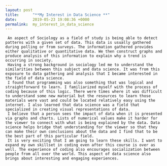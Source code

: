 ```yaml
---
layout: post
title:      "**My Interest in Data Science **"
date:       2019-05-23 19:08:36 +0000
permalink:  my_interest_in_data_science
---
```



     An aspect of Sociology as a field of study is being able to detect patterns with a given set of data. This data is usually gathered during polling or from surveys. The information gathered provides either qualitative or quantitative data. We then construct graphs and produce analysis of this information to explain why a trend is occurring in society. 
     Having a strong background in sociology led me to understand the similarities between this subject and data science. It was from this exposure to data gathering and analysis that I became interested in the field of data science. 
     I found that programming was also something that was logical and straightforward to learn. I familiarized myself with the process of coding because of this logic. There were times where it was difficult to understand some new material but the resources to learn those materials were vast and could be located relatively easy using the internet. I also learned that data science was a field that specialized in creating visual representations of data. 
     I believe that a person sees the impact of data when it is presented via graphs and charts. Lists of numerical values make it harder for the viewer to connect with what is being explained by the data. Data science helps bridge that understanding for the viewer so that they can make their own conclusions about the data and I find that to be the best part of this particular field.
     It is very exciting that I am going to learn these skills. I want to expand my own skillset in coding even after this course is over as well. The experience of coding also encourages socialization between people from all over the world. This aspect of data science also brings about interesting and engaging experiences. 


